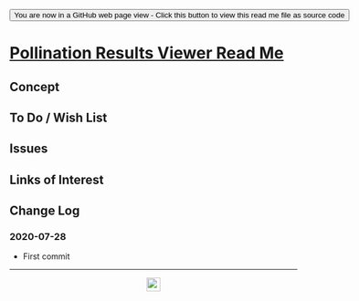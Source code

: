 <span style=display:none; >  <a href="https://ladybug-tools.github.io/spider-2020/sandbox/pollination-results-viewer/" title="View file as a web page.">You are now in a GitHub source code view - click this link to view Read Me file as a web page</a> </span>

<div><input type=button onclick=window.top.location.href="https://github.com/ladybug-tools/spider-2020/blob/master/sandbox/pollination-results-viewer/README.md" value='You are now in a GitHub web page view - Click this button to view this read me file as source code' ></div>


# [Pollination Results Viewer Read Me]( https://www.ladybug.tools/spider-2020/sandbox/pollination-results-viewer/readme.html )

<!--@@@
<iframe src=https://www.ladybug.tools/spider-2020/sandbox/pollination-results-viewer/ class=iframe-resize ></iframe></div>
_Pollination Results Viewer in a resizable window. One finger to rotate. Two to zoom._

### Full Screen: [Pollination Results Viewer]( https://www.ladybug.tools/spider-2020/sandbox/pollination-results-viewer/ )
@@@-->


## Concept


## To Do / Wish List


## Issues


## Links of Interest


## Change Log


### 2020-07-28

* First commit


***

<center title="hello! Click me to go up to the top" ><a href=javascript:window.scrollTo(0,0); style=text-decoration:none; > <img width=24 src="https://ladybug.tools/artwork/icons_bugs/ico/spider.ico" > </a></center>

